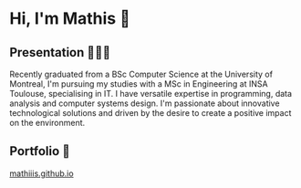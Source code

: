 # Hi, I'm Mathis 👋

## Presentation 👨🏼‍💻
Recently graduated from a BSc Computer Science at the University of Montreal, I'm pursuing my studies with a MSc in Engineering at INSA Toulouse, specialising in IT. I have versatile expertise in programming, data analysis and computer systems design. I'm passionate about innovative technological solutions and driven by the desire to create a positive impact on the environment.

## Portfolio 🔗

[mathiiis.github.io](https://mathiiis.github.io)
